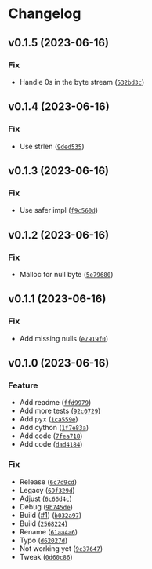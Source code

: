 # Changelog

<!--next-version-placeholder-->

## v0.1.5 (2023-06-16)

### Fix

* Handle 0s in the byte stream ([`532bd3c`](https://github.com/bdraco/kasa-crypt/commit/532bd3c195f47d91f50ffa23ab4b2b045c5de22c))

## v0.1.4 (2023-06-16)

### Fix

* Use strlen ([`9ded535`](https://github.com/bdraco/kasa-crypt/commit/9ded53569d246e890222525a1b735f99404486c1))

## v0.1.3 (2023-06-16)

### Fix

* Use safer impl ([`f9c560d`](https://github.com/bdraco/kasa-crypt/commit/f9c560db9888d18f79d924deedda39a4690976ed))

## v0.1.2 (2023-06-16)

### Fix

* Malloc for null byte ([`5e79680`](https://github.com/bdraco/kasa-crypt/commit/5e79680eaaeabeb08698937ba4c93b5c28029e7e))

## v0.1.1 (2023-06-16)

### Fix

* Add missing nulls ([`e7919f0`](https://github.com/bdraco/kasa-crypt/commit/e7919f0104c98855e6af1010f07f00b038279b40))

## v0.1.0 (2023-06-16)

### Feature

* Add readme ([`ffd9979`](https://github.com/bdraco/kasa-crypt/commit/ffd99791132c46a20c6656b5308fd7240290e844))
* Add more tests ([`92c0729`](https://github.com/bdraco/kasa-crypt/commit/92c0729abe9d1c763e59cf045a7589defdadc841))
* Add pyx ([`1ca559e`](https://github.com/bdraco/kasa-crypt/commit/1ca559ebcdfa8dce3e929a1f90bc516c0a7e8f75))
* Add cython ([`1f7e83a`](https://github.com/bdraco/kasa-crypt/commit/1f7e83a46d10915a895f469d1c4c156b8af125f0))
* Add code ([`7fea718`](https://github.com/bdraco/kasa-crypt/commit/7fea718004211523cdcb1823d2b37c695b6939a3))
* Add code ([`dad4184`](https://github.com/bdraco/kasa-crypt/commit/dad41840f02747b5e690bef3b0644425c5df868a))

### Fix

* Release ([`6c7d9cd`](https://github.com/bdraco/kasa-crypt/commit/6c7d9cd7cb3d9e4d73e9270c098f87319d42f328))
* Legacy ([`69f329d`](https://github.com/bdraco/kasa-crypt/commit/69f329d167352910b687ea33d8b2c6bca19147d5))
* Adjust ([`6c66d4c`](https://github.com/bdraco/kasa-crypt/commit/6c66d4cfba3299d1b4e760ee141d7be36e9d18a9))
* Debug ([`9b745de`](https://github.com/bdraco/kasa-crypt/commit/9b745de5a211508141d17920af0c4d34345d21bc))
* Build ([#1](https://github.com/bdraco/kasa-crypt/issues/1)) ([`b032a97`](https://github.com/bdraco/kasa-crypt/commit/b032a97814dec7a57947d1b7c82bf5f8434f90a6))
* Build ([`2568224`](https://github.com/bdraco/kasa-crypt/commit/256822486fd32f9a6275268fc6f7a472a5161681))
* Rename ([`61aa4a6`](https://github.com/bdraco/kasa-crypt/commit/61aa4a65d55abdb6ea82328d614f606cc320cd6c))
* Typo ([`d62027d`](https://github.com/bdraco/kasa-crypt/commit/d62027dfaea08518c551f008002fc328dd5bbc90))
* Not working yet ([`9c37647`](https://github.com/bdraco/kasa-crypt/commit/9c37647db13fd9fefcc35a22eaf851763048f4ff))
* Tweak ([`0d60c86`](https://github.com/bdraco/kasa-crypt/commit/0d60c86b0cefd7be10fbaf3eb0ff1b126a625fdf))
